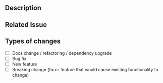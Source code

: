 ## Description

<!--- Provide a general summary of your changes and describe your changes in detail -->

## Related Issue

<!--- This project only accepts pull requests related to open issues -->
<!--- If suggesting a new feature or change, please discuss it in an issue first -->
<!--- If fixing a bug, there should be an issue describing it with steps to reproduce -->
<!--- Please link to the issue here: -->

## Types of changes

<!--- Go over all the following points. -->
<!--- If you're unsure about any of these, don't hesitate to ask. We're here to help! -->

<!--- What types of changes does your code introduce? Put an `x` in all the boxes that apply: -->

- [ ] Docs change / refactoring / dependency upgrade
- [ ] Bug fix
- [ ] New feature
- [ ] Breaking change (fix or feature that would cause existing functionality to change)
